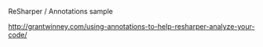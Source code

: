 ReSharper / Annotations sample

http://grantwinney.com/using-annotations-to-help-resharper-analyze-your-code/